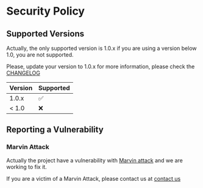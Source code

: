 # Security Policy

## Supported Versions

Actually, the only supported version is 1.0.x
if you are using a version below 1.0, you are not supported.


Please, update your version to 1.0.x
for more information, please check the [CHANGELOG](https://github.com/digitalkin-ai/kivix/blob/main/CHANGELOG.md)

| Version | Supported          |
| ------- | ------------------ |
| 1.0.x   | :white_check_mark: |
| < 1.0   | :x:                |

## Reporting a Vulnerability

### Marvin Attack

Actually the project have a vulnerability with [Marvin attack](https://people.redhat.com/~hkario/marvin/) and we are working to fix it.

If you are a victim of a Marvin Attack, please contact us at [contact us](https://github.com/digitalkin-ai/kivix/issues/new?title=marvin-attack&labels=🐛&nbspbug)
